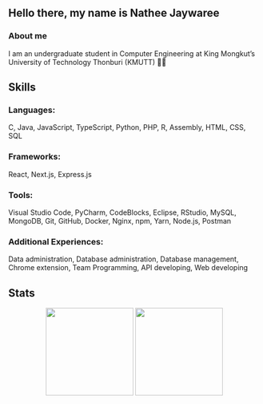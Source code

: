 ## Hello there, my name is Nathee Jaywaree

### About me
I am an undergraduate student in Computer Engineering at King Mongkut’s University of Technology Thonburi (KMUTT) 👨‍🎓


## Skills
### Languages:
C, Java, JavaScript, TypeScript, Python, PHP, R, Assembly, HTML, CSS, SQL

### Frameworks:
React, Next.js, Express.js

### Tools:
Visual Studio Code, PyCharm, CodeBlocks, Eclipse, RStudio, MySQL, MongoDB, Git, GitHub, Docker, Nginx, npm, Yarn, Node.js, Postman

### Additional Experiences:
Data administration, Database administration, Database management, Chrome extension, Team Programming, API developing, Web developing

## Stats
<div align="center">
  <img align="center" height="175px" src="https://github-readme-stats.vercel.app/api?username=eltfshr&count_private=true&show_icons=true&theme=algolia&layout=compact" />
  <img align="center" height="175px" src="https://github-readme-stats.vercel.app/api/top-langs/?username=eltfshr&theme=algolia" />
</div>



<!--
**eltfshr/eltfshr** is a ✨ _special_ ✨ repository because its `README.md` (this file) appears on your GitHub profile.

Here are some ideas to get you started:

- 🔭 I’m currently working on ...
- 🌱 I’m currently learning ...
- 👯 I’m looking to collaborate on ...
- 🤔 I’m looking for help with ...
- 💬 Ask me about ...
- 📫 How to reach me: ...
- 😄 Pronouns: ...
- ⚡ Fun fact: ...
-->
